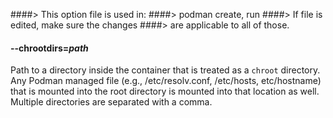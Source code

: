 ####> This option file is used in:
####>   podman create, run
####> If file is edited, make sure the changes
####> are applicable to all of those.
#### **--chrootdirs**=*path*

Path to a directory inside the container that is treated as a `chroot` directory.
Any Podman managed file (e.g., /etc/resolv.conf, /etc/hosts, etc/hostname) that is mounted into the root directory is mounted into that location as well.
Multiple directories are separated with a comma.
